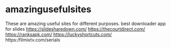 # amazingusefulsites
These are amazing useful sites for different purposes.
best downloader app for slides
https://slidesharedown.com/
https://thecourtdirect.com/
https://ranksapk.com/
https://luckyshortcuts.com/
https:/filmixtv.com/serials

